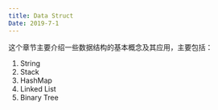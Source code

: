 ```yaml
---
title: Data Struct
Date: 2019-7-1
---
```


这个章节主要介绍一些数据结构的基本概念及其应用，主要包括：

1. String
2. Stack
3. HashMap
4. Linked List
5. Binary Tree

